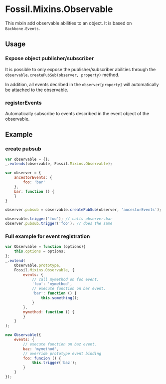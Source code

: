 Fossil.Mixins.Observable
========================

This mixin add observable abilities to an object. It is based on
`Backbone.Events`.

Usage
-----

### Expose object publisher/subscriber

It is possible to only expose the publisher/subscriber abilities through the
`observable.createPubSub(observer, property)` method.

In addition, all events decribed in the `observer[property]` will automatically
be attached to the observable.

### registerEvents

Automatically subscribe to events described in the event object of the
observable.

Example
-------

### create pubsub

``` javascript
var observable = {};
_.extends(observable, Fossil.Mixins.Observable);

var observer = {
    ancestorEvents: {
        foo: 'bar'
    },
    bar: function () {
    }
}

observer.pubsub = observable.createPubSub(observer, 'ancestorEvents');

observable.trigger('foo'); // calls observer.bar
observer.pubsub.trigger('foo'); // does the same
```

### Full example for event registration

``` javascript
var Observable = function (options){
    this.options = options;
};
_.extend(
    Observable.prototype,
    Fossil.Mixins.Observable, {
        events: {
            // call mymethod on foo event.
            'foo': 'mymethod',
            // execute function on bar event.
            'bar': function () {
                this.something();
            }
        },
        mymethod: function () {
        }
    }
);

new Observable({
    events: {
        // execute function on baz event.
        baz: 'mymethod',
        // override prototype event binding
        foo: funcion () {
            this.trigger('baz');
        }
    }
});
```
